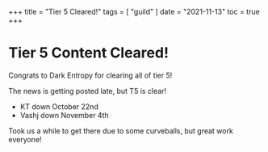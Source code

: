 +++
title = "Tier 5 Cleared!"
tags = [
    "guild"
]
date = "2021-11-13"
toc = true
+++
# Tier 5 Content Cleared!

Congrats to Dark Entropy for clearing all of tier 5! 

The news is getting posted late, but T5 is clear!

- KT down October 22nd
- Vashj down November 4th

Took us a while to get there due to some curveballs, but great work everyone!
